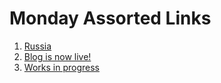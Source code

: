 # Monday Assorted Links

1. [Russia](https://www.nytimes.com/live/2023/06/26/world/russia-ukraine-news) 
2. [Blog is now live!](https://blog.jakegloudemans.com)
3. [Works in progress](https://www.worksinprogress.co)